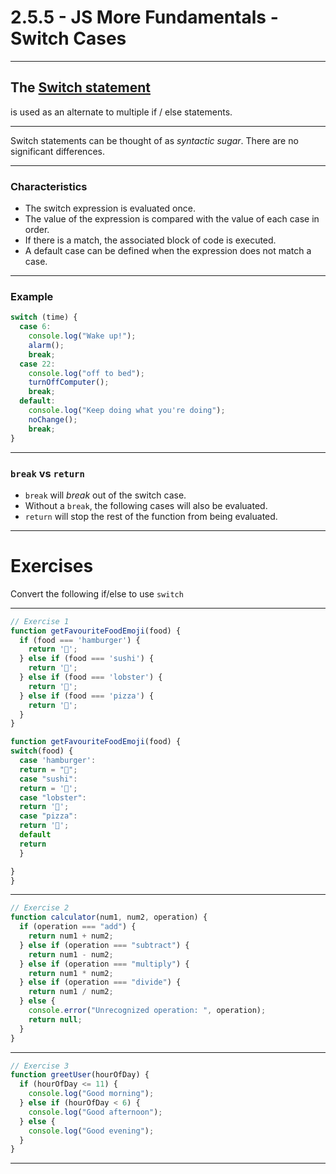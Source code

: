 # 2.5.5 - JS More Fundamentals - Switch Cases

---

## The [Switch statement](https://love2dev.com/blog/javascript-switch-statement/)

is used as an alternate to multiple if / else statements.

---

Switch statements can be thought of as _syntactic sugar_. There are no significant differences.

---

### Characteristics

- The switch expression is evaluated once.
- The value of the expression is compared with the value of each case in order.
- If there is a match, the associated block of code is executed.
- A default case can be defined when the expression does not match a case.

---

### Example

```js
switch (time) {
  case 6:
    console.log("Wake up!");
    alarm();
    break;
  case 22:
    console.log("off to bed");
    turnOffComputer();
    break;
  default:
    console.log("Keep doing what you're doing");
    noChange();
    break;
}
```

---

### `break` vs `return`

- `break` will _break_ out of the switch case.
- Without a `break`, the following cases will also be evaluated.
- `return` will stop the rest of the function from being evaluated.

---

# Exercises

Convert the following if/else to use `switch`

---

```js
// Exercise 1
function getFavouriteFoodEmoji(food) {
  if (food === 'hamburger') {
    return '🍔';
  } else if (food === 'sushi') {
    return '🍣';
  } else if (food === 'lobster') {
    return '🦞';
  } else if (food === 'pizza') {
    return '🍕';
  }
}

function getFavouriteFoodEmoji(food) {
switch(food) {
  case 'hamburger':
  return = "🍔";
  case "sushi":
  return = '🍣';
  case "lobster":
  return '🦞';
  case "pizza":
  return '🍕';
  default
  return
  }

}
}


```

---

```js
// Exercise 2
function calculator(num1, num2, operation) {
  if (operation === "add") {
    return num1 + num2;
  } else if (operation === "subtract") {
    return num1 - num2;
  } else if (operation === "multiply") {
    return num1 * num2;
  } else if (operation === "divide") {
    return num1 / num2;
  } else {
    console.error("Unrecognized operation: ", operation);
    return null;
  }
}
```

---

```js
// Exercise 3
function greetUser(hourOfDay) {
  if (hourOfDay <= 11) {
    console.log("Good morning");
  } else if (hourOfDay < 6) {
    console.log("Good afternoon");
  } else {
    console.log("Good evening");
  }
}
```

---
